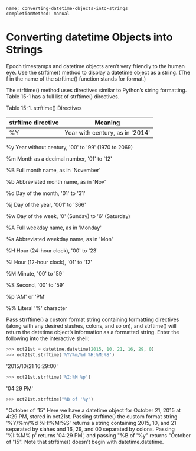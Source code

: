 ```ngMeta
name: converting-datetime-objects-into-strings
completionMethod: manual
```
# Converting datetime Objects into Strings
Epoch timestamps and datetime objects aren’t very friendly to the human eye. Use the strftime() method to display a datetime object as a string. (The f in the name of the strftime() function stands for format.)

The strftime() method uses directives similar to Python’s string formatting. Table 15-1 has a full list of strftime() directives.

Table 15-1. strftime() Directives

|strftime directive 	       |				Meaning                              |
|------------------------------|-----------------------------------------------------|
|%Y 						   |		Year with century, as in '2014'              |

%y 									Year without century, '00' to '99' (1970 to 2069)

%m 									Month as a decimal number, '01' to '12'

%B 									Full month name, as in 'November'

%b 									Abbreviated month name, as in 'Nov'

%d 									Day of the month, '01' to '31'

%j 									Day of the year, '001' to '366'

%w 									Day of the week, '0' (Sunday) to '6' (Saturday)

%A 									Full weekday name, as in 'Monday'

%a 									Abbreviated weekday name, as in 'Mon'

%H 									Hour (24-hour clock), '00' to '23'

%I 									Hour (12-hour clock), '01' to '12'

%M 									Minute, '00' to '59'

%S  								Second, '00' to '59'

%p 									'AM' or 'PM'

%%									Literal '%' character

Pass strrftime() a custom format string containing formatting directives (along with any desired slashes, colons, and so on), and strftime() will return the datetime object’s information as a formatted string. Enter the following into the interactive shell:

```python
>>> oct21st = datetime.datetime(2015, 10, 21, 16, 29, 0)
>>> oct21st.strftime('%Y/%m/%d %H:%M:%S')
```
'2015/10/21 16:29:00'
```python
>>> oct21st.strftime('%I:%M %p')
```
'04:29 PM'
```python
>>> oct21st.strftime("%B of '%y")
```
"October of '15"
Here we have a datetime object for October 21, 2015 at 4:29 PM, stored in oct21st. Passing strftime() the custom format string '%Y/%m/%d %H:%M:%S' returns a string containing 2015, 10, and 21 separated by slahes and 16, 29, and 00 separated by colons. Passing '%I:%M% p' returns '04:29 PM', and passing "%B of '%y" returns "October of '15". Note that strftime() doesn’t begin with datetime.datetime.